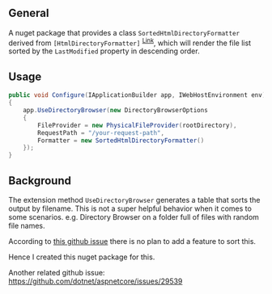 ## General
A nuget package that provides a class `SortedHtmlDirectoryFormatter` derived from `[HtmlDirectoryFormatter]` <sup>[Link](https://github.com/dotnet/aspnetcore/blob/main/src/Middleware/StaticFiles/src/HtmlDirectoryFormatter.cs)</sup>, which will render the file list sorted by the `LastModified` property in descending order.


## Usage

```csharp
public void Configure(IApplicationBuilder app, IWebHostEnvironment env)
{
    app.UseDirectoryBrowser(new DirectoryBrowserOptions
    {
        FileProvider = new PhysicalFileProvider(rootDirectory),
        RequestPath = "/your-request-path",
        Formatter = new SortedHtmlDirectoryFormatter()
    });
}
```

## Background
The extension method `UseDirectoryBrowser` generates a table that sorts the output by filename. This is not a super helpful behavior when it comes to some scenarios. e.g. Directory Browser on a folder full of files with random file names.

According to [this github issue](https://github.com/dotnet/aspnetcore/issues/20174) there is no plan to add a feature to sort this.

Hence I created this nuget package for this.

Another related github issue:  
https://github.com/dotnet/aspnetcore/issues/29539